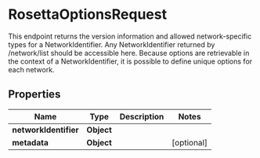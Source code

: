 

# RosettaOptionsRequest

This endpoint returns the version information and allowed network-specific types for a NetworkIdentifier. Any NetworkIdentifier returned by /network/list should be accessible here. Because options are retrievable in the context of a NetworkIdentifier, it is possible to define unique options for each network.

## Properties

Name | Type | Description | Notes
------------ | ------------- | ------------- | -------------
**networkIdentifier** | **Object** |  | 
**metadata** | **Object** |  |  [optional]



